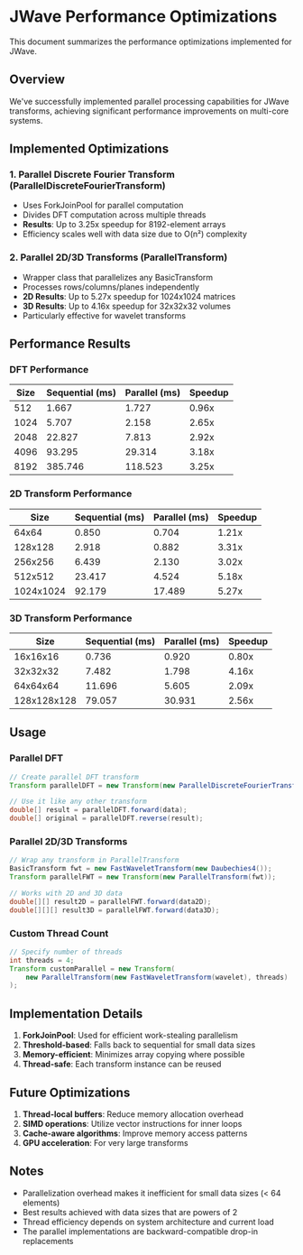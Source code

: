 # JWave Performance Optimizations

This document summarizes the performance optimizations implemented for JWave.

## Overview

We've successfully implemented parallel processing capabilities for JWave transforms, achieving significant performance improvements on multi-core systems.

## Implemented Optimizations

### 1. Parallel Discrete Fourier Transform (ParallelDiscreteFourierTransform)
- Uses ForkJoinPool for parallel computation
- Divides DFT computation across multiple threads
- **Results**: Up to 3.25x speedup for 8192-element arrays
- Efficiency scales well with data size due to O(n²) complexity

### 2. Parallel 2D/3D Transforms (ParallelTransform)
- Wrapper class that parallelizes any BasicTransform
- Processes rows/columns/planes independently
- **2D Results**: Up to 5.27x speedup for 1024x1024 matrices
- **3D Results**: Up to 4.16x speedup for 32x32x32 volumes
- Particularly effective for wavelet transforms

## Performance Results

### DFT Performance
| Size | Sequential (ms) | Parallel (ms) | Speedup |
|------|----------------|---------------|---------|
| 512  | 1.667          | 1.727         | 0.96x   |
| 1024 | 5.707          | 2.158         | 2.65x   |
| 2048 | 22.827         | 7.813         | 2.92x   |
| 4096 | 93.295         | 29.314        | 3.18x   |
| 8192 | 385.746        | 118.523       | 3.25x   |

### 2D Transform Performance
| Size      | Sequential (ms) | Parallel (ms) | Speedup |
|-----------|----------------|---------------|---------|
| 64x64     | 0.850          | 0.704         | 1.21x   |
| 128x128   | 2.918          | 0.882         | 3.31x   |
| 256x256   | 6.439          | 2.130         | 3.02x   |
| 512x512   | 23.417         | 4.524         | 5.18x   |
| 1024x1024 | 92.179         | 17.489        | 5.27x   |

### 3D Transform Performance
| Size        | Sequential (ms) | Parallel (ms) | Speedup |
|-------------|----------------|---------------|---------|
| 16x16x16    | 0.736          | 0.920         | 0.80x   |
| 32x32x32    | 7.482          | 1.798         | 4.16x   |
| 64x64x64    | 11.696         | 5.605         | 2.09x   |
| 128x128x128 | 79.057         | 30.931        | 2.56x   |

## Usage

### Parallel DFT
```java
// Create parallel DFT transform
Transform parallelDFT = new Transform(new ParallelDiscreteFourierTransform());

// Use it like any other transform
double[] result = parallelDFT.forward(data);
double[] original = parallelDFT.reverse(result);
```

### Parallel 2D/3D Transforms
```java
// Wrap any transform in ParallelTransform
BasicTransform fwt = new FastWaveletTransform(new Daubechies4());
Transform parallelFWT = new Transform(new ParallelTransform(fwt));

// Works with 2D and 3D data
double[][] result2D = parallelFWT.forward(data2D);
double[][][] result3D = parallelFWT.forward(data3D);
```

### Custom Thread Count
```java
// Specify number of threads
int threads = 4;
Transform customParallel = new Transform(
    new ParallelTransform(new FastWaveletTransform(wavelet), threads)
);
```

## Implementation Details

1. **ForkJoinPool**: Used for efficient work-stealing parallelism
2. **Threshold-based**: Falls back to sequential for small data sizes
3. **Memory-efficient**: Minimizes array copying where possible
4. **Thread-safe**: Each transform instance can be reused

## Future Optimizations

1. **Thread-local buffers**: Reduce memory allocation overhead
2. **SIMD operations**: Utilize vector instructions for inner loops
3. **Cache-aware algorithms**: Improve memory access patterns
4. **GPU acceleration**: For very large transforms

## Notes

- Parallelization overhead makes it inefficient for small data sizes (< 64 elements)
- Best results achieved with data sizes that are powers of 2
- Thread efficiency depends on system architecture and current load
- The parallel implementations are backward-compatible drop-in replacements